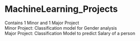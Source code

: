 # MachineLearning_Projects
Contains 1 Minor and 1 Major Project
<br>
Minor Project: Classification model for Gender analysis<br>
Major Project: Classification Model to predict Salary of a person
